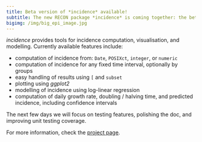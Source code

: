 ```yaml
---
title: Beta version of *incidence* available!
subtitle: The new RECON package *incidence* is coming together: the beta (testing) version is officially out on github.
bigimg: /img/big_epi_image.jpg
---
```


*incidence* provides tools for incidence computation, visualisation, and modelling. 
Currently available features include:

- computation of incidence from: `Date`, `POSIXct`, `integer`, or `numeric`
- computation of incidence for any fixed time interval, optionally by groups
- easy handling of results using `[` and `subset`
- plotting using *ggplot2*
- modelling of incidence using log-linear regression
- computation of daily growth rate, doubling / halving time, and predicted incidence, including confidence intervals


The next few days we will focus on testing features, polishing the doc, and improving unit testing coverage.


For more information, check the [project page](http://github.com/reconhub/incidence).
